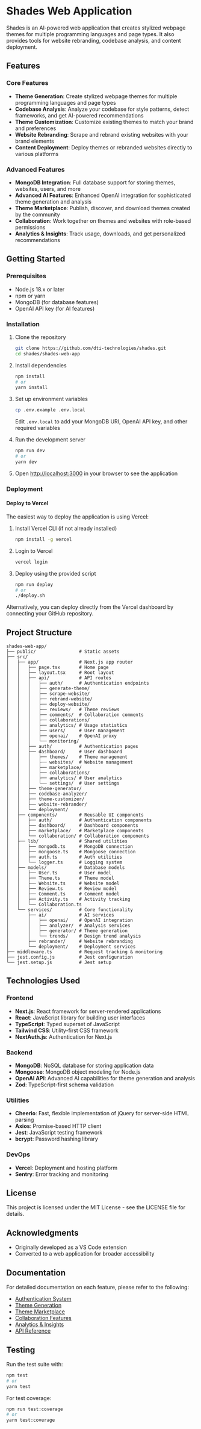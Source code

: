# Shades Web Application

Shades is an AI-powered web application that creates stylized webpage themes for multiple programming languages and page types. It also provides tools for website rebranding, codebase analysis, and content deployment.

## Features

### Core Features
- **Theme Generation**: Create stylized webpage themes for multiple programming languages and page types
- **Codebase Analysis**: Analyze your codebase for style patterns, detect frameworks, and get AI-powered recommendations
- **Theme Customization**: Customize existing themes to match your brand and preferences
- **Website Rebranding**: Scrape and rebrand existing websites with your brand elements
- **Content Deployment**: Deploy themes or rebranded websites directly to various platforms

### Advanced Features
- **MongoDB Integration**: Full database support for storing themes, websites, users, and more
- **Advanced AI Features**: Enhanced OpenAI integration for sophisticated theme generation and analysis
- **Theme Marketplace**: Publish, discover, and download themes created by the community
- **Collaboration**: Work together on themes and websites with role-based permissions
- **Analytics & Insights**: Track usage, downloads, and get personalized recommendations

## Getting Started

### Prerequisites

- Node.js 18.x or later
- npm or yarn
- MongoDB (for database features)
- OpenAI API key (for AI features)

### Installation

1. Clone the repository
   ```bash
   git clone https://github.com/dti-technologies/shades.git
   cd shades/shades-web-app
   ```

2. Install dependencies
   ```bash
   npm install
   # or
   yarn install
   ```

3. Set up environment variables
   ```bash
   cp .env.example .env.local
   ```
   Edit `.env.local` to add your MongoDB URI, OpenAI API key, and other required variables

4. Run the development server
   ```bash
   npm run dev
   # or
   yarn dev
   ```

5. Open [http://localhost:3000](http://localhost:3000) in your browser to see the application

### Deployment

#### Deploy to Vercel

The easiest way to deploy the application is using Vercel:

1. Install Vercel CLI (if not already installed)
   ```bash
   npm install -g vercel
   ```

2. Login to Vercel
   ```bash
   vercel login
   ```

3. Deploy using the provided script
   ```bash
   npm run deploy
   # or
   ./deploy.sh
   ```

Alternatively, you can deploy directly from the Vercel dashboard by connecting your GitHub repository.

## Project Structure

```
shades-web-app/
├── public/                # Static assets
├── src/
│   ├── app/               # Next.js app router
│   │   ├── page.tsx       # Home page
│   │   ├── layout.tsx     # Root layout
│   │   ├── api/           # API routes
│   │   │   ├── auth/      # Authentication endpoints
│   │   │   ├── generate-theme/
│   │   │   ├── scrape-website/
│   │   │   ├── rebrand-website/
│   │   │   ├── deploy-website/
│   │   │   ├── reviews/   # Theme reviews
│   │   │   ├── comments/  # Collaboration comments
│   │   │   ├── collaborations/
│   │   │   ├── analytics/ # Usage statistics
│   │   │   ├── users/     # User management
│   │   │   ├── openai/    # OpenAI proxy
│   │   │   └── monitoring/
│   │   ├── auth/          # Authentication pages
│   │   ├── dashboard/     # User dashboard
│   │   │   ├── themes/    # Theme management
│   │   │   ├── websites/  # Website management
│   │   │   ├── marketplace/
│   │   │   ├── collaborations/
│   │   │   ├── analytics/ # User analytics
│   │   │   └── settings/  # User settings
│   │   ├── theme-generator/
│   │   ├── codebase-analyzer/
│   │   ├── theme-customizer/
│   │   ├── website-rebrander/
│   │   └── deployment/
│   ├── components/        # Reusable UI components
│   │   ├── auth/          # Authentication components
│   │   ├── dashboard/     # Dashboard components
│   │   ├── marketplace/   # Marketplace components
│   │   └── collaboration/ # Collaboration components
│   ├── lib/               # Shared utilities
│   │   ├── mongodb.ts     # MongoDB connection
│   │   ├── mongoose.ts    # Mongoose connection
│   │   ├── auth.ts        # Auth utilities
│   │   └── logger.ts      # Logging system
│   ├── models/            # Database models
│   │   ├── User.ts        # User model
│   │   ├── Theme.ts       # Theme model
│   │   ├── Website.ts     # Website model
│   │   ├── Review.ts      # Review model
│   │   ├── Comment.ts     # Comment model
│   │   ├── Activity.ts    # Activity tracking
│   │   └── Collaboration.ts
│   └── services/          # Core functionality
│       ├── ai/            # AI services
│       │   ├── openai/    # OpenAI integration
│       │   ├── analyzer/  # Analysis services
│       │   ├── generator/ # Theme generation
│       │   └── trends/    # Design trend analysis
│       ├── rebrander/     # Website rebranding
│       └── deployment/    # Deployment services
├── middleware.ts          # Request tracking & monitoring
├── jest.config.js         # Jest configuration
└── jest.setup.js          # Jest setup
```

## Technologies Used

### Frontend
- **Next.js**: React framework for server-rendered applications
- **React**: JavaScript library for building user interfaces
- **TypeScript**: Typed superset of JavaScript
- **Tailwind CSS**: Utility-first CSS framework
- **NextAuth.js**: Authentication for Next.js

### Backend
- **MongoDB**: NoSQL database for storing application data
- **Mongoose**: MongoDB object modeling for Node.js
- **OpenAI API**: Advanced AI capabilities for theme generation and analysis
- **Zod**: TypeScript-first schema validation

### Utilities
- **Cheerio**: Fast, flexible implementation of jQuery for server-side HTML parsing
- **Axios**: Promise-based HTTP client
- **Jest**: JavaScript testing framework
- **bcrypt**: Password hashing library

### DevOps
- **Vercel**: Deployment and hosting platform
- **Sentry**: Error tracking and monitoring

## License

This project is licensed under the MIT License - see the LICENSE file for details.

## Acknowledgments

- Originally developed as a VS Code extension
- Converted to a web application for broader accessibility

## Documentation

For detailed documentation on each feature, please refer to the following:

- [Authentication System](docs/authentication.md)
- [Theme Generation](docs/theme-generation.md)
- [Theme Marketplace](docs/marketplace.md)
- [Collaboration Features](docs/collaboration.md)
- [Analytics & Insights](docs/analytics.md)
- [API Reference](docs/api-reference.md)

## Testing

Run the test suite with:

```bash
npm test
# or
yarn test
```

For test coverage:

```bash
npm run test:coverage
# or
yarn test:coverage
```

